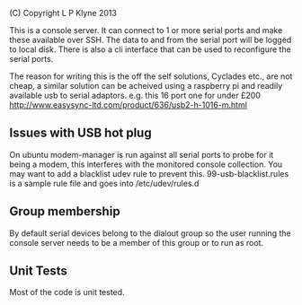 (C) Copyright L P Klyne 2013

This is a console server. It can connect to 1 or more serial ports and make these available over SSH.
The data to and from the serial port will be logged to local disk. There is also a cli interface
that can be used to reconfigure the serial ports.

The reason for writing this is the off the self solutions, Cyclades etc., are not cheap, a similar 
solution can be acheived using a raspberry pi and readily available usb to serial adaptors.
e.g. this 16 port one for under £200
http://www.easysync-ltd.com/product/636/usb2-h-1016-m.html

Issues with USB hot plug
------------------------
On ubuntu modem-manager is run against all serial ports to probe for it being a modem, 
this interferes with the monitored console collection. You may want to add a blacklist udev
rule to prevent this. 99-usb-blacklist.rules is a sample rule file and goes into /etc/udev/rules.d

Group membership
----------------
By default serial devices belong to the dialout group so the user running the console server needs to 
be a member of this group or to run as root.

Unit Tests
----------
Most of the code is unit tested.
